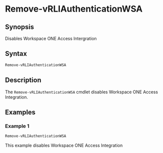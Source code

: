 # Remove-vRLIAuthenticationWSA

## Synopsis

Disables Workspace ONE Access Intergration

## Syntax

```powershell
Remove-vRLIAuthenticationWSA
```

## Description

The `Remove-vRLIAuthenticationWSA` cmdlet disables Workspace ONE Access Integration.

## Examples

### Example 1

```powershell
Remove-vRLIAuthenticationWSA
```

This example disables Workspace ONE Access Integration
